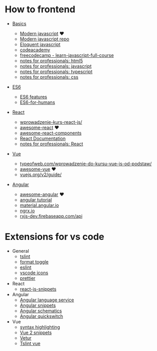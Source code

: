 # How to frontend

-   [Basics](#basics)
    -   [Modern javascript](https://javascript.info/) :heart:
    -   [Modern javascript repo](https://github.com/javascript-tutorial/en.javascript.info) 
    -   [Eloquent javascript](https://eloquentjavascript.net/)
    -   [codeacademy](https://www.codecademy.com/catalog/language/javascript)
    -   [freecodecamp - learn-javascript-full-course](https://www.freecodecamp.org/news/learn-javascript-full-course/)
    -   [notes for professionals: html5](https://books.goalkicker.com/HTML5Book/) 
    -   [notes for professionals: javascript](https://books.goalkicker.com/JavaScriptBook/) 
    -   [notes for professionals: typescript](https://books.goalkicker.com/TypeScriptBook2/) 
    -   [notes for professionals: css](https://books.goalkicker.com/CSSBook/) 


-   [ES6](https://github.com/lukehoban/es6features)
    - [ES6 features](https://github.com/lukehoban/es6features) 
    - [ES6-for-humans](https://github.com/metagrover/ES6-for-humans) 
-   [React](#react)
    -   [wprowadzenie-kurs-react-js/](https://typeofweb.com/wprowadzenie-kurs-react-js/)
    -   [awesome-react](https://github.com/enaqx/awesome-react) :heart:
    -   [awesome-react-components](https://github.com/brillout/awesome-react-components)
    -   [React Documentation](https://reactjs.org/docs) 
    -   [notes for professionals: React](https://books.goalkicker.com/ReactJSBook/) 
-   [Vue](#vue)
    - [typeofweb.com/wprowadzenie-do-kursu-vue-js-od-podstaw/](https://typeofweb.com/wprowadzenie-do-kursu-vue-js-od-podstaw/)
    - [awesome-vue](https://github.com/vuejs/awesome-vue) :heart:
    - [vuejs.org/v2/guide/](https://vuejs.org/v2/guide/)
-   [Angular](#angular)
    - [awesome-angular](https://github.com/PatrickJS/awesome-angular) :heart:
    - [angular tutorial](https://angular.io/tutorial)
    - [material.angular.io](https://material.angular.io/)
    - [ngrx.io](https://ngrx.io/)
    - [rxjs-dev.firebaseapp.com/api](https://rxjs-dev.firebaseapp.com/api)



# Extensions for vs code

-   General
    - [tslint](https://marketplace.visualstudio.com/items?itemName=ms-vscode.vscode-typescript-tslint-plugin) 
    - [format toggle](https://marketplace.visualstudio.com/items?itemName=tombonnike.vscode-status-bar-format-toggle) 
    - [eslint](https://marketplace.visualstudio.com/items?itemName=dbaeumer.vscode-eslint) 
    - [vscode icons](https://marketplace.visualstudio.com/items?itemName=vscode-icons-team.vscode-icons) 
    - [prettier](https://marketplace.visualstudio.com/items?itemName=esbenp.prettier-vscode)
-   React
    - [react-js-snippets](https://marketplace.visualstudio.com/items?itemName=dsznajder.es7-react-js-snippets)
-   Angular
    - [Angular language service](https://marketplace.visualstudio.com/items?itemName=Angular.ng-template) 
    - [Angular snippets](https://marketplace.visualstudio.com/items?itemName=johnpapa.Angular2)
    - [Angular schematics](https://marketplace.visualstudio.com/items?itemName=cyrilletuzi.angular-schematics) 
    - [Angular quickswitch](https://marketplace.visualstudio.com/items?itemName=erhise.vs-ng-quick-switch) 
-   Vue
    - [syntax highlighting](https://marketplace.visualstudio.com/items?itemName=jcbuisson.vue)
    - [Vue 2 snippets](https://marketplace.visualstudio.com/items?itemName=hollowtree.vue-snippets)
    - [Vetur](https://marketplace.visualstudio.com/items?itemName=octref.vetur)
    - [Tslint vue](https://marketplace.visualstudio.com/items?itemName=prograhammer.tslint-vue)
